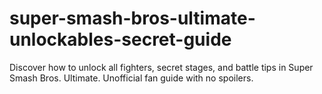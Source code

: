 # super-smash-bros-ultimate-unlockables-secret-guide
Discover how to unlock all fighters, secret stages, and battle tips in Super Smash Bros. Ultimate. Unofficial fan guide with no spoilers.
